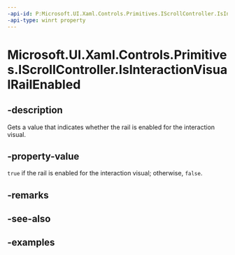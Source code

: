 ```yaml
---
-api-id: P:Microsoft.UI.Xaml.Controls.Primitives.IScrollController.IsInteractionVisualRailEnabled
-api-type: winrt property
---
```


# Microsoft.UI.Xaml.Controls.Primitives.IScrollController.IsInteractionVisualRailEnabled

<!--
public bool IsInteractionVisualRailEnabled { get; }
-->

## -description

Gets a value that indicates whether the rail is enabled for the interaction visual.

## -property-value

`true` if the rail is enabled for the interaction visual; otherwise, `false`.

## -remarks

## -see-also

## -examples


